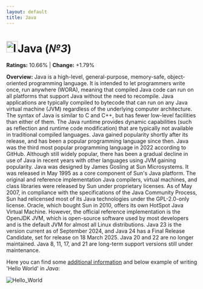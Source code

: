 ```yaml
---
layout: default
title: Java
---
```


# <img src="https://upload.wikimedia.org/wikipedia/en/thumb/3/30/Java_programming_language_logo.svg/640px-Java_programming_language_logo.svg.png" alt="logo" width="30"/>**Java** (_№3_) 

**Ratings:** 10.66% | **Change:** +1.79% 

**Overview:** Java is a high-level, general-purpose, memory-safe, object-oriented programming language. It is intended to let programmers write once, run anywhere (WORA), meaning that compiled Java code can run on all platforms that support Java without the need to recompile. Java applications are typically compiled to bytecode that can run on any Java virtual machine (JVM) regardless of the underlying computer architecture. The syntax of Java is similar to C and C++, but has fewer low-level facilities than either of them. The Java runtime provides dynamic capabilities (such as reflection and runtime code modification) that are typically not available in traditional compiled languages.
Java gained popularity shortly after its release, and has been a popular programming language since then. Java was the third most popular programming language in 2022 according to GitHub. Although still widely popular, there has been a gradual decline in use of Java in recent years with other languages using JVM gaining popularity.
Java was designed by James Gosling at Sun Microsystems. It was released in May 1995 as a core component of Sun's Java platform. The original and reference implementation Java compilers, virtual machines, and class libraries were released by Sun under proprietary licenses. As of May 2007, in compliance with the specifications of the Java Community Process, Sun had relicensed most of its Java technologies under the GPL-2.0-only license. Oracle, which bought Sun in 2010, offers its own HotSpot Java Virtual Machine. However, the official reference implementation is the OpenJDK JVM, which is open-source software used by most developers and is the default JVM for almost all Linux distributions.
Java 23 is the version current as of September 2024, and Java 24 has a Final Release Candidate, set for release on 18 March 2025. Java 20 and 22 are no longer maintained. Java 8, 11, 17, and 21 are long-term support versions still under maintenance.

Here you can find some [additional information](https://en.wikipedia.org/wiki/Java_(programming_language)) and below example of writing 'Hello World' in _Java_: 

![Hello_World](https://cdn.ttgtmedia.com/rms/onlineimages/hello-world-examples_mobile.gif)
